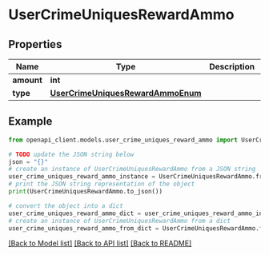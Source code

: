 # UserCrimeUniquesRewardAmmo


## Properties

Name | Type | Description | Notes
------------ | ------------- | ------------- | -------------
**amount** | **int** |  | 
**type** | [**UserCrimeUniquesRewardAmmoEnum**](UserCrimeUniquesRewardAmmoEnum.md) |  | 

## Example

```python
from openapi_client.models.user_crime_uniques_reward_ammo import UserCrimeUniquesRewardAmmo

# TODO update the JSON string below
json = "{}"
# create an instance of UserCrimeUniquesRewardAmmo from a JSON string
user_crime_uniques_reward_ammo_instance = UserCrimeUniquesRewardAmmo.from_json(json)
# print the JSON string representation of the object
print(UserCrimeUniquesRewardAmmo.to_json())

# convert the object into a dict
user_crime_uniques_reward_ammo_dict = user_crime_uniques_reward_ammo_instance.to_dict()
# create an instance of UserCrimeUniquesRewardAmmo from a dict
user_crime_uniques_reward_ammo_from_dict = UserCrimeUniquesRewardAmmo.from_dict(user_crime_uniques_reward_ammo_dict)
```
[[Back to Model list]](../README.md#documentation-for-models) [[Back to API list]](../README.md#documentation-for-api-endpoints) [[Back to README]](../README.md)


